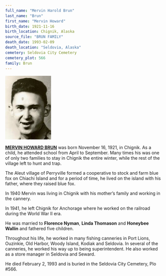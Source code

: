 ```yaml
---
full_name: "Mervin Harold Brun"
last_name: "Brun"
first_name: "Mervin Howard"
birth_date: 1921-11-16
birth_location: Chignik, Alaska
source_file: "BRUN FAMILY"
death_date: 1993-02-09
death_location: "Seldovia, Alaska"
cemetery: Seldovia City Cemetery
cemetery_plot: 566
family: Brun
---
```


![](../assets/images/BRUN%20FAMILY/media/image1.jpeg)

[**MERVIN HOWARD BRUN**](../_families/Brun_Family.md) was born November 16, 1921, in Chignik. As a child, he
attended school from April to September. Many times his was one of only
two families to stay in Chignik the entire winter, while the rest of the
village left to hunt and trap. 

The Aleut village of Perryville formed a
cooperative to stock and farm blue fox on Chiachi Island and for a
period of time, he lived on the island with his father, where they
raised blue fox. 

In 1940 Mervin was living in Chignik with his mother’s
family and working in the cannery. 

In 1941, he left Chignik for
Anchorage where he worked on the railroad during the World War II era.

He was married to **Florence Nyman**, **Linda Thomason** and **Honeybee Wallin** and
fathered five children. 

Throughout his life, he worked in many fishing
canneries in Port Lions, Ouzinkie, Old Harbor, Woody Island, Kodiak and
Seldovia. In several of the canneries, he worked his way up to being
superintendent. He also worked as a store manager in Seldovia and
Seward.

He died February 2, 1993 and is buried in the Seldovia City Cemetery, Plo #566.


